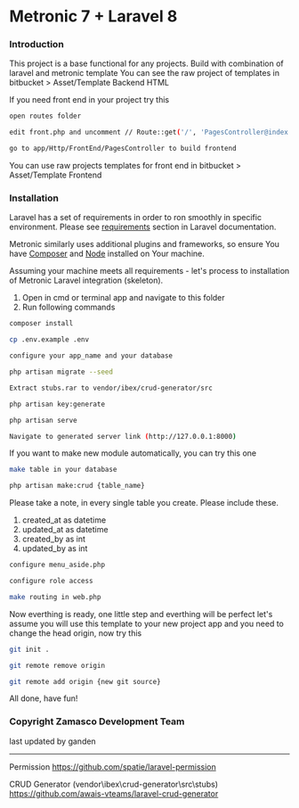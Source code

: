 # Metronic 7 + Laravel 8

### Introduction

This project is a base functional for any projects. Build with combination of laravel and metronic template
You can see the raw project of templates in bitbucket > Asset/Template Backend HTML

If you need front end in your project try this

```bash
open routes folder
```

```bash
edit front.php and uncomment // Route::get('/', 'PagesController@index');
```

```bash
go to app/Http/FrontEnd/PagesController to build frontend
```

You can use raw projects templates for front end in bitbucket > Asset/Template Frontend

### Installation

Laravel has a set of requirements in order to ron smoothly in specific environment. Please see [requirements](https://laravel.com/docs/7.x#server-requirements) section in Laravel documentation.

Metronic similarly uses additional plugins and frameworks, so ensure You have [Composer](https://getcomposer.org/) and [Node](https://nodejs.org/) installed on Your machine.

Assuming your machine meets all requirements - let's process to installation of Metronic Laravel integration (skeleton).

1. Open in cmd or terminal app and navigate to this folder
2. Run following commands

```bash
composer install
```

```bash
cp .env.example .env
```

```bash
configure your app_name and your database
```

```bash
php artisan migrate --seed
```

```bash
Extract stubs.rar to vendor/ibex/crud-generator/src
```

```bash
php artisan key:generate
```

```bash
php artisan serve
```

```bash
Navigate to generated server link (http://127.0.0.1:8000)
```

If you want to make new module automatically, you can try this one

```bash
make table in your database
```

```bash
php artisan make:crud {table_name}
```

Please take a note, in every single table you create. Please include these.

1. created_at as datetime
2. updated_at as datetime
3. created_by as int
4. updated_by as int

```bash
configure menu_aside.php
```

```bash
configure role access 
```

```bash
make routing in web.php
```

Now everthing is ready, one little step and everthing will be perfect
let's assume you will use this template to your new project app and you need to change the head origin, now try this

```bash
git init .
```

```bash
git remote remove origin
```

```bash
git remote add origin {new git source}
```

All done, have fun!

### Copyright Zamasco Development Team

last updated by ganden

----------------------------------------------------------------------
Permission https://github.com/spatie/laravel-permission

CRUD Generator (vendor\ibex\crud-generator\src\stubs) https://github.com/awais-vteams/laravel-crud-generator